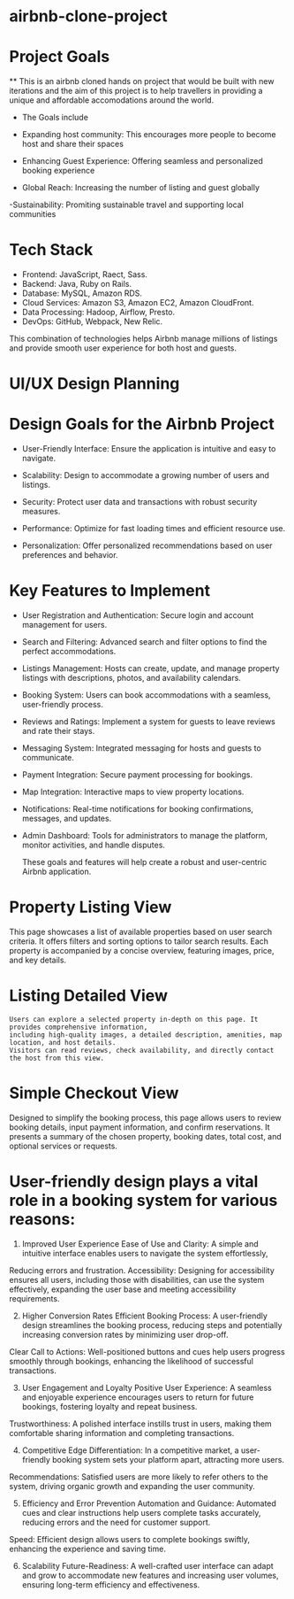# airbnb-clone-project

# Project Goals
** This is an airbnb cloned hands on project that would be built with new iterations and 
the aim of this project is to help travellers in providing a unique and affordable
accomodations around the world.
- The Goals include

- Expanding host community: This encourages more people to become host and share their
spaces

- Enhancing Guest Experience: Offering seamless and personalized booking experience

- Global Reach: Increasing the number of listing and guest globally

-Sustainability: Promiting sustainable travel and supporting local communities 

# Tech Stack

- Frontend: JavaScript, Raect, Sass.
- Backend: Java, Ruby on Rails.
- Database: MySQL, Amazon RDS.
- Cloud Services: Amazon S3, Amazon EC2, Amazon CloudFront.
- Data Processing: Hadoop, Airflow, Presto.
- DevOps: GitHub, Webpack, New Relic.

This combination of technologies helps Airbnb manage millions of listings and provide
smooth user experience for both host and guests.


# UI/UX Design Planning

# Design Goals for the Airbnb Project

- User-Friendly Interface: Ensure the application is intuitive and easy to navigate.

- Scalability: Design to accommodate a growing number of users and listings.

- Security: Protect user data and transactions with robust security measures.

- Performance: Optimize for fast loading times and efficient resource use.

- Personalization: Offer personalized recommendations based on user preferences and behavior.


# Key Features to Implement

- User Registration and Authentication: Secure login and account management for users.

- Search and Filtering: Advanced search and filter options to find the perfect accommodations.

- Listings Management: Hosts can create, update, and manage property listings with descriptions, 
  photos, and availability calendars.

- Booking System: Users can book accommodations with a seamless, user-friendly process.

- Reviews and Ratings: Implement a system for guests to leave reviews and rate their stays.

- Messaging System: Integrated messaging for hosts and guests to communicate.

- Payment Integration: Secure payment processing for bookings.

- Map Integration: Interactive maps to view property locations.

- Notifications: Real-time notifications for booking confirmations, messages, and updates.

- Admin Dashboard: Tools for administrators to manage the platform, monitor activities, and handle disputes.

  These goals and features will help create a robust and user-centric Airbnb application.


 # Property Listing View

   This page showcases a list of available properties based on user search criteria. 
   It offers filters and sorting options to tailor search results. Each property is accompanied by a concise overview, 
   featuring images, price, and key details. 

  # Listing Detailed View 

    Users can explore a selected property in-depth on this page. It provides comprehensive information,
    including high-quality images, a detailed description, amenities, map location, and host details. 
    Visitors can read reviews, check availability, and directly contact the host from this view.
     
 # Simple Checkout View 

   Designed to simplify the booking process, this page allows users to review booking details, 
   input payment information, and confirm reservations. It presents a summary of the chosen property,
   booking dates, total cost, and optional services or requests.


# User-friendly design plays a vital role in a booking system for various reasons:

1. Improved User Experience
Ease of Use and Clarity: A simple and intuitive interface enables users to navigate the system effortlessly, 

 Reducing errors and frustration.
Accessibility: Designing for accessibility ensures all users, including those with disabilities, 
can use the system effectively, expanding the user base and meeting accessibility requirements. 

2. Higher Conversion Rates
Efficient Booking Process: A user-friendly design streamlines the booking process, 
reducing steps and potentially increasing conversion rates by minimizing user drop-off.

Clear Call to Actions: Well-positioned buttons and cues help users progress smoothly through bookings, 
enhancing the likelihood of successful transactions.

3. User Engagement and Loyalty
Positive User Experience: A seamless and enjoyable experience encourages users to return for future bookings, 
fostering loyalty and repeat business.

Trustworthiness: A polished interface instills trust in users, making them comfortable sharing information and completing transactions.

4. Competitive Edge
Differentiation: In a competitive market, a user-friendly booking system sets your platform apart,
attracting more users.

Recommendations: Satisfied users are more likely to refer others to the system, 
driving organic growth and expanding the user community.

5. Efficiency and Error Prevention
Automation and Guidance: Automated cues and clear instructions help users complete tasks accurately, 
reducing errors and the need for customer support.

Speed: Efficient design allows users to complete bookings swiftly, enhancing the experience and saving time.

6. Scalability
Future-Readiness: A well-crafted user interface can adapt and grow to accommodate new features and increasing user volumes, 
ensuring long-term efficiency and effectiveness.





